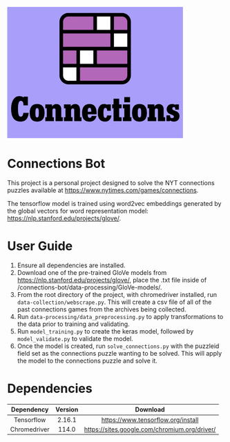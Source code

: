 ![plot](./assets/connections_logo.png)

# Connections Bot
This project is a personal project designed to solve the NYT connections puzzles available at https://www.nytimes.com/games/connections. 

The tensorflow model is trained using word2vec embeddings generated by the global vectors for word representation model: https://nlp.stanford.edu/projects/glove/. 

# User Guide
1. Ensure all dependencies are installed.
2. Download one of the pre-trained GloVe models from https://nlp.stanford.edu/projects/glove/, place the .txt file inside of /connections-bot/data-processing/GloVe-models/.
3. From the root directory of the project, with chromedriver installed, run ```data-collection/webscrape.py```. This will create a csv file of all of the past connections games from the archives being collected.
4. Run ```data-processing/data_preprocessing.py``` to apply transformations to the data prior to training and validating.
5. Run ```model_training.py``` to create the keras model, followed by ```model_validate.py``` to validate the model.
6. Once the model is created, run ```solve_connections.py``` with the puzzleid field set as the connections puzzle wanting to be solved. This will apply the model to the connections puzzle and solve it.

# Dependencies

| Dependency | Version | Download |
|:----------:|:-------:|:--------:|
| Tensorflow | 2.16.1  | https://www.tensorflow.org/install |
| Chromedriver | 114.0 | https://sites.google.com/chromium.org/driver/|
